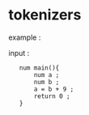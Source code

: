 # tokenizers

example :

   input :
   
       num main(){
           num a ;
           num b ;
           a = b + 9 ;
           return 0 ;
       }
    
    
    
    
